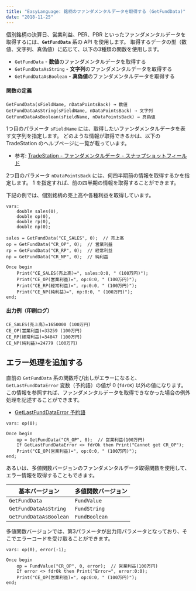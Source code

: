 ```yaml
---
title: "EasyLanguage: 銘柄のファンダメンタルデータを取得する (GetFundData)"
date: "2018-11-25"
---
```


個別銘柄の決算日、営業利益、PER、PBR といったファンダメンタルデータを取得するには、**`GetFundData`** 系の API を使用します。
取得するデータの型（数値、文字列、真偽値）に応じて、以下の3種類の関数を使用します。

- `GetFundData` - **数値**のファンダメンタルデータを取得する
- `GetFundDataAsString` - **文字列**のファンダメンタルデータを取得する
- `GetFundDataAsBoolean` - **真偽値**のファンダメンタルデータを取得する

#### 関数の定義

~~~
GetFundData(sFieldName, nDataPointsBack) → 数値
GetFundDataAsString(sFieldName, nDataPointsBack) → 文字列
GetFundDataAsBoolean(sFieldName, nDataPointsBack) → 真偽値
~~~

1つ目のパラメータ `sFieldName` には、取得したいファンダメンタルデータを表す文字列を指定します。
どのような情報が取得できるかは、以下の TradeStation のヘルプページに一覧が載っています。

- 参考: [TradeStation - ファンダメンタルデータ - スナップショットフィールド](http://help.tradestation.com/09_05/Monex/jpn/tradestationhelp/Subsystems/elanalysis/fundamental/fundamental_data_-_jpeq.htm)

2つ目のパラメータ `nDataPointsBack` には、何四半期前の情報を取得するかを指定します。
1 を指定すれば、前の四半期の情報を取得することができます。

下記の例では、個別銘柄の売上高や各種利益を取得しています。

~~~
vars:
    double sales(0),
    double op(0),
    double rp(0),
    double np(0);

sales = GetFundData("CE_SALES", 0);  // 売上高
op = GetFundData("CR_OP", 0);  // 営業利益
rp = GetFundData("CR_RP", 0);  // 経常利益
np = GetFundData("CR_NP", 0);  // 純利益

Once begin
    Print("CE_SALES(売上高)=", sales:0:0, " (100万円)");
    Print("CE_OP(営業利益)=", op:0:0, " (100万円)");
    Print("CE_RP(経常利益)=", rp:0:0, " (100万円)");
    Print("CE_NP(純利益)=", np:0:0, " (100万円)");
end;
~~~

#### 出力例（印刷ログ）

~~~
CE_SALES(売上高)=1650000 (100万円)
CE_OP(営業利益)=33259 (100万円)
CE_RP(経常利益)=34047 (100万円)
CE_NP(純利益)=24779 (100万円)
~~~

エラー処理を追加する
----

直前の `GetFundData` 系の関数呼び出しがエラーになると、`GetLastFundDataError` 変数（予約語）の値が 0 (`fdrOK`) 以外の値になります。
この情報を参照すれば、ファンダメンタルデータを取得できなかった場合の例外処理を記述することができます。

- [GetLastFundDataError 予約語](http://help.tradestation.com/09_05/Monex/jpn/tsdevhelp//Subsystems/elword/word/getlastfunddataerror_reserved_word_.htm)

~~~
vars: op(0);

Once begin
    op = GetFundData("CR_OP", 0);  // 営業利益(100万円)
    If GetLastFundDataError <> fdrOk then Print("Cannot get CR_OP");
    Print("CE_OP(営業利益)=", op:0:0, " (100万円)");
end;
~~~

あるいは、多値関数バージョンのファンダメンタルデータ取得関数を使用して、エラー情報を取得することもできます。

| 基本バージョン | 多値関数バージョン |
| ---- | ---- |
| `GetFundData` | `FundValue` |
| `GetFundDataAsString` | `FundString` |
| `GetFundDataAsBoolean` | `FundBoolean` |

多値関数バージョンでは、第3パラメータが出力用パラメータとなっており、そこでエラーコードを受け取ることができます。

~~~
vars: op(0), error(-1);

Once begin
    op = FundValue("CR_OP", 0, error);  // 営業利益(100万円)
    If error <> fdrOk then Print("Error=", error:0:0);
    Print("CE_OP(営業利益)=", op:0:0, " (100万円)");
end;
~~~

